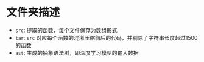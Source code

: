 # 文件夹描述

* `src`: 提取的函数，每个文件保存为数组形式
* `tar`: `src` 对应每个函数的混淆压缩前后的代码，并剔除了字符串长度超过1500的函数
* `ast`: 生成的抽象语法树，即深度学习模型的输入数据
